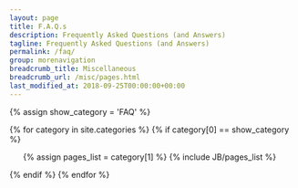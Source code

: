 ```yaml
---
layout: page
title: F.A.Q.s
description: Frequently Asked Questions (and Answers)
tagline: Frequently Asked Questions (and Answers)
permalink: /faq/
group: morenavigation
breadcrumb_title: Miscellaneous
breadcrumb_url: /misc/pages.html
last_modified_at: 2018-09-25T00:00:00+00:00
---
```

{% assign show_category = 'FAQ' %}

{% for category in site.categories %} 
  {% if category[0] == show_category %}
  <ul>
    {% assign pages_list = category[1] %}  
    {% include JB/pages_list %}
  </ul>
  {% endif %}  
{% endfor %}
